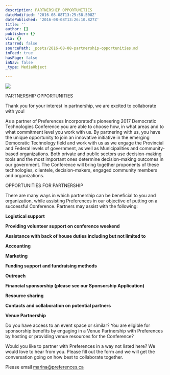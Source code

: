 ```yaml
---
description: PARTNERSHIP OPPORTUNITIES
dateModified: '2016-08-08T13:25:58.508Z'
datePublished: '2016-08-08T13:26:10.827Z'
title: ''
author: []
publisher: {}
via: {}
starred: false
sourcePath: _posts/2016-08-08-partnership-opportunities.md
inFeed: true
hasPage: false
inNav: false
_type: MediaObject

---
```

![](https://the-grid-user-content.s3-us-west-2.amazonaws.com/cdd825f0-689e-4424-99c4-8a75ccc8a127.jpg)

PARTNERSHIP OPPORTUNITIES

Thank you for your interest in partnership, we are excited to collaborate with you!

As a partner of Preferences Incorporated's pioneering 2017 Democratic Technologies Conference you are able to choose how, in what areas and to what commitment level you work with us. By partnering with us, you have the unique opportunity to join an innovative initiative in the emerging Democratic Technology field and work with us as we engage the Provincial and Federal levels of government, as well as Municipalities and community-based organizations. Both private and public sectors use decision-making tools and the most important ones determine decision-making outcomes in our government. The Conference will bring together proponents of these technologies, clientele, decision-makers, engaged community members and organizations.

OPPORTUNITIES FOR PARTNERSHIP

There are many ways in which partnership can be beneficial to you and organization, while assisting Preferences in our objective of putting on a successful Conference. Partners may assist with the following:

**Logistical support**

**Providing volunteer support on conference weekend**

**Assistance with back of house duties including but not limited to**

**Accounting**

**Marketing**

**Funding support and fundraising methods**

**Outreach**

**Financial sponsorship (please see our Sponsorship Application)**

**Resource sharing**

**Contacts and collaboration on potential partners**

**Venue Partnership**

Do you have access to an event space or similar? You are eligible for sponsorship benefits by engaging in a Venue Partnership with Preferences by hosting or providing venue resources for the Conference?

Would you like to partner with Preferences in a way not listed here? We would love to hear from you. Please fill out the form and we will get the conversation going on how best to collaborate together.

Please email marina@preferences.ca